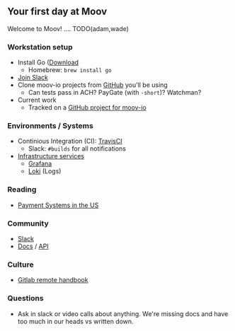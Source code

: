 ## Your first day at Moov

Welcome to Moov! .... TODO(adam,wade)

### Workstation setup

- Install Go ([Download](https://golang.org/dl/)
   - Homebrew: `brew install go`
- [Join Slack](https://slack.moov.io)
- Clone moov-io projects from [GitHub](https://github.com/moov-io) you'll be using
   - Can tests pass in ACH? PayGate (with `-short`)? Watchman?
- Current work
   - Tracked on a [GitHub project for moov-io](https://github.com/orgs/moov-io/projects/1)

### Environments / Systems

- Continious Integration (CI): [TravisCI](http://travis-ci.com/moov-io)
   - Slack: `#builds` for all notifications
- [Infrastructure services](https://infra.moov.io/)
   - [Grafana](https://infra.moov.io/grafana/?orgId=1)
   - [Loki](https://infra.moov.io/grafana/explore) (Logs)

### Reading

- [Payment Systems in the US](https://www.amazon.com/Payments-Systems-U-S-Third-Professional/dp/0982789742)

### Community

- [Slack](https://slack.moov.io)
- [Docs](https://docs.moov.io) / [API](https://api.moov.io)

### Culture

- [Gitlab remote handbook](https://about.gitlab.com/handbook/)

### Questions

- Ask in slack or video calls about anything. We're missing docs and have too much in our heads vs written down.
